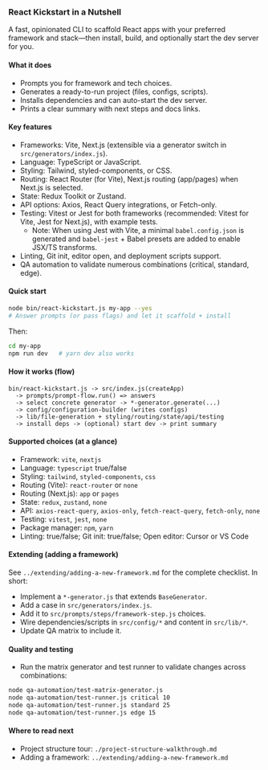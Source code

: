 ### React Kickstart in a Nutshell

A fast, opinionated CLI to scaffold React apps with your preferred framework and stack—then install, build, and optionally start the dev server for you.

#### What it does

- Prompts you for framework and tech choices.
- Generates a ready-to-run project (files, configs, scripts).
- Installs dependencies and can auto-start the dev server.
- Prints a clear summary with next steps and docs links.

#### Key features

- Frameworks: Vite, Next.js (extensible via a generator switch in `src/generators/index.js`).
- Language: TypeScript or JavaScript.
- Styling: Tailwind, styled-components, or CSS.
- Routing: React Router (for Vite), Next.js routing (app/pages) when Next.js is selected.
- State: Redux Toolkit or Zustand.
- API options: Axios, React Query integrations, or Fetch-only.
- Testing: Vitest or Jest for both frameworks (recommended: Vitest for Vite, Jest for Next.js), with example tests.
  - Note: When using Jest with Vite, a minimal `babel.config.json` is generated and `babel-jest` + Babel presets are added to enable JSX/TS transforms.
- Linting, Git init, editor open, and deployment scripts support.
- QA automation to validate numerous combinations (critical, standard, edge).

#### Quick start

```bash
node bin/react-kickstart.js my-app --yes
# Answer prompts (or pass flags) and let it scaffold + install
```

Then:

```bash
cd my-app
npm run dev   # yarn dev also works
```

#### How it works (flow)

```text
bin/react-kickstart.js -> src/index.js(createApp)
  -> prompts/prompt-flow.run() => answers
  -> select concrete generator -> *-generator.generate(...)
  -> config/configuration-builder (writes configs)
  -> lib/file-generation + styling/routing/state/api/testing
  -> install deps -> (optional) start dev -> print summary
```

#### Supported choices (at a glance)

- Framework: `vite`, `nextjs`
- Language: `typescript` true/false
- Styling: `tailwind`, `styled-components`, `css`
- Routing (Vite): `react-router` or `none`
- Routing (Next.js): `app` or `pages`
- State: `redux`, `zustand`, `none`
- API: `axios-react-query`, `axios-only`, `fetch-react-query`, `fetch-only`, `none`
- Testing: `vitest`, `jest`, `none`
- Package manager: `npm`, `yarn`
- Linting: true/false; Git init: true/false; Open editor: Cursor or VS Code

#### Extending (adding a framework)

See `../extending/adding-a-new-framework.md` for the complete checklist. In short:

- Implement a `*-generator.js` that extends `BaseGenerator`.
- Add a case in `src/generators/index.js`.
- Add it to `src/prompts/steps/framework-step.js` choices.
- Wire dependencies/scripts in `src/config/*` and content in `src/lib/*`.
- Update QA matrix to include it.

#### Quality and testing

- Run the matrix generator and test runner to validate changes across combinations:

```bash
node qa-automation/test-matrix-generator.js
node qa-automation/test-runner.js critical 10
node qa-automation/test-runner.js standard 25
node qa-automation/test-runner.js edge 15
```

#### Where to read next

- Project structure tour: `./project-structure-walkthrough.md`
- Adding a framework: `../extending/adding-a-new-framework.md`
